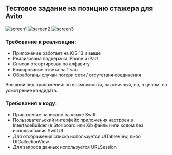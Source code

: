 ## Тестовое задание на позицию стажера для Avito

<a href="https://ibb.co/wzGVJTH"><img src="https://i.ibb.co/W28ZDQ9/screen1.png" alt="screen1" border="0"></a>
<a href="https://ibb.co/Jmj8rwC"><img src="https://i.ibb.co/q7Yhm3x/screen2.png" alt="screen2" border="0"></a>
<a href="https://ibb.co/9ySJnVr"><img src="https://i.ibb.co/c2VPJCr/screen3.png" alt="screen3" border="0"></a>

### Требование к реализации:
- Приложение работает на iOS 13 и выше
- Реализована поддержка iPhone и iPad
- Список отсортирован по алфавиту
- Кэширование ответа на 1 час
- Обработаны случаи потери сети / отсутствия соединения

Внешний вид приложения: по возможности, лаконичный, но, в целом, на усмотрение кандидата.

### Требования к коду:
 - Приложение написано на языке Swift
 - Пользовательский интерфейс приложения настроен в InterfaceBuilder (в Storiboard или Xib файлы) или кодом без использования SwiftUI
 - Для отображения списка используется UITableView, либо UICollectionView
 - Для запроса данных используется URLSession

